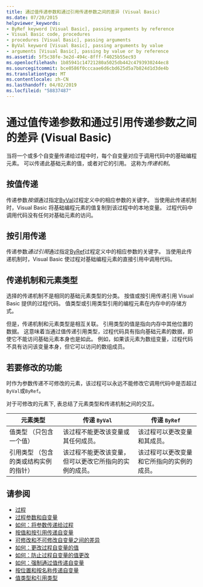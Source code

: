 ```yaml
---
title: 通过值传递参数和通过引用传递参数之间的差异 (Visual Basic)
ms.date: 07/20/2015
helpviewer_keywords:
- ByRef keyword [Visual Basic], passing arguments by reference
- Visual Basic code, procedures
- procedures [Visual Basic], passing arguments
- ByVal keyword [Visual Basic], passing arguments by value
- arguments [Visual Basic], passing by value or by reference
ms.assetid: 5f5c38fe-3e2d-494c-8fff-f4025b55ec93
ms.openlocfilehash: 1b85941c14721280a5025db442c4793930244ec8
ms.sourcegitcommit: bce0586f0cccaae6d6cbd625d5a7b824d1d3de4b
ms.translationtype: MT
ms.contentlocale: zh-CN
ms.lasthandoff: 04/02/2019
ms.locfileid: "58837487"
---
```

# <a name="differences-between-passing-an-argument-by-value-and-by-reference-visual-basic"></a>通过值传递参数和通过引用传递参数之间的差异 (Visual Basic)
当将一个或多个自变量传递给过程中时，每个自变量对应于调用代码中的基础编程元素。 可以传递此基础元素的值，或者对它的引用。 这称为*传递机制*。  
  
## <a name="passing-by-value"></a>按值传递  
 传递参数*按值*通过指定[ByVal](../../../../visual-basic/language-reference/modifiers/byval.md)过程定义中的相应参数的关键字。 当使用此传递机制时，Visual Basic 将基础编程元素的值复制到该过程中的本地变量。 过程代码中调用代码没有任何对基础元素的访问。  
  
## <a name="passing-by-reference"></a>按引用传递  
 传递参数*通过引用*通过指定[ByRef](../../../../visual-basic/language-reference/modifiers/byref.md)过程定义中的相应参数的关键字。 当使用此传递机制时，Visual Basic 使过程对基础编程元素的直接引用中调用代码。  
  
## <a name="passing-mechanism-and-element-type"></a>传递机制和元素类型  
 选择的传递机制不是相同的基础元素类型的分类。 按值或按引用传递引用 Visual Basic 提供的过程代码。 值类型或引用类型引用的编程元素在内存中的存储方式。  
  
 但是，传递机制和元素类型是相互关联。 引用类型的值是指向内存中其他位置的数据。 这意味着当通过值传递引用类型，过程代码具有指向基础元素的数据，即使它不能访问基础元素本身也是如此。 例如，如果该元素为数组变量，过程代码不具有访问该变量本身，但它可以访问的数组成员。  
  
## <a name="ability-to-modify"></a>若要修改的功能  
 时作为参数传递不可修改的元素，该过程可以永远不能修改它调用代码中是否超过`ByVal`或`ByRef`。  
  
 对于可修改的元素下, 表总结了元素类型和传递机制之间的交互。  
  
|元素类型|传递 `ByVal`|传递 `ByRef`|  
|------------------|--------------------|--------------------|  
|值类型 （只包含一个值）|该过程不能更改该变量或其任何成员。|该过程可以更改变量和其成员。|  
|引用类型 （包含的类或结构实例的指针）|该过程不能更改该变量，但可以更改它所指向的实例的成员。|该过程可以更改变量和它所指向的实例的成员。|  
  
## <a name="see-also"></a>请参阅

- [过程](./index.md)
- [过程参数和自变量](./procedure-parameters-and-arguments.md)
- [如何：将参数传递给过程](./how-to-pass-arguments-to-a-procedure.md)
- [按值和按引用传递自变量](./passing-arguments-by-value-and-by-reference.md)
- [可修改和不可修改自变量之间的差异](./differences-between-modifiable-and-nonmodifiable-arguments.md)
- [如何：更改过程自变量的值](./how-to-change-the-value-of-a-procedure-argument.md)
- [如何：防止过程自变量的值更改](./how-to-protect-a-procedure-argument-against-value-changes.md)
- [如何：强制通过值传递自变量](./how-to-force-an-argument-to-be-passed-by-value.md)
- [按位置和按名称传递自变量](./passing-arguments-by-position-and-by-name.md)
- [值类型和引用类型](../../../../visual-basic/programming-guide/language-features/data-types/value-types-and-reference-types.md)
